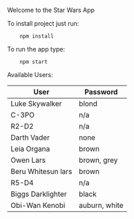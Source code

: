 Welcome to the Star Wars App

To install project just run:

```
    npm install
```

To run the app type:

```
    npm start
```
Available Users:

| User          | Password      |
| ------------- | ------------- |
| Luke Skywalker  | blond  |
| C-3PO  | n/a  |
| R2-D2  | n/a  |
| Darth Vader  | none  |
| Leia Organa  | brown  |
| Owen Lars  | brown, grey  |
| Beru Whitesun lars  | brown  |
| R5-D4  | n/a  |
| Biggs Darklighter  | black  |
| Obi-Wan Kenobi  | auburn, white |